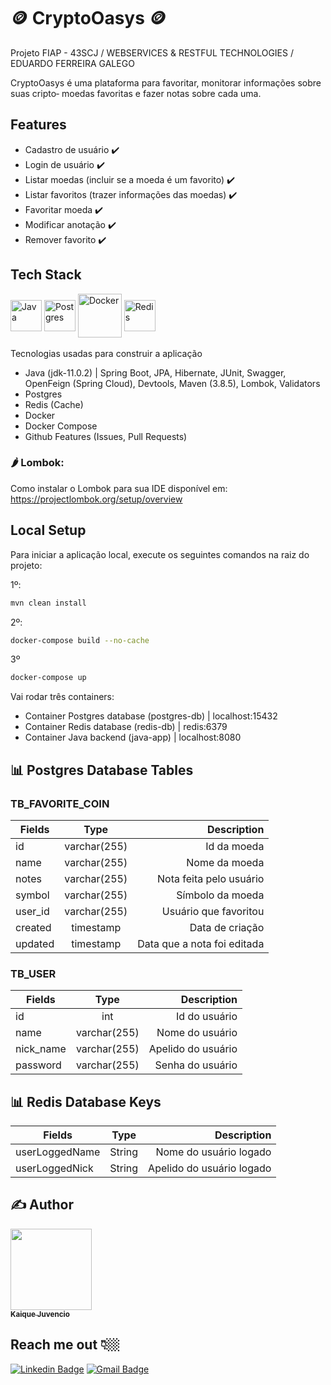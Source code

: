 #  🪙 CryptoOasys 🪙

Projeto FIAP - 43SCJ / WEBSERVICES & RESTFUL TECHNOLOGIES / EDUARDO FERREIRA GALEGO

CryptoOasys é uma plataforma para favoritar, monitorar informações sobre suas cripto‑
moedas favoritas e fazer notas sobre cada uma.

## Features

- Cadastro de usuário :heavy_check_mark:
- Login de usuário :heavy_check_mark:
- Listar moedas (incluir se a moeda é um favorito) :heavy_check_mark:
- Listar favoritos (trazer informações das moedas) :heavy_check_mark:
- Favoritar moeda :heavy_check_mark:
- Modificar anotação :heavy_check_mark:
- Remover favorito :heavy_check_mark:

## Tech Stack

<div style="display: inline_block">
    <img align="center" alt="Java" height="50" width="50" src="https://cdn.jsdelivr.net/gh/devicons/devicon/icons/java/java-original.svg">
    <img align="center" alt="Postgres" height="50" width="50"  src="https://cdn.jsdelivr.net/gh/devicons/devicon/icons/postgresql/postgresql-original.svg" />
    <img align="center" alt="Docker" height="70" width="70" src="https://cdn.jsdelivr.net/gh/devicons/devicon/icons/docker/docker-original.svg" />
    <img align="center" alt="Redis" height="50" width="50" src="https://cdn.jsdelivr.net/gh/devicons/devicon/icons/redis/redis-original.svg" />
</div>
<br>
Tecnologias usadas para construir a aplicação

- Java (jdk-11.0.2) | Spring Boot, JPA, Hibernate, JUnit, Swagger, OpenFeign (Spring Cloud), Devtools, Maven (3.8.5), Lombok, Validators
- Postgres
- Redis (Cache)
- Docker
- Docker Compose
- Github Features (Issues, Pull Requests)

### :hot_pepper: Lombok:
Como instalar o Lombok para sua IDE disponível em: https://projectlombok.org/setup/overview

## Local Setup

Para iniciar a aplicação local, execute os seguintes comandos na raiz do projeto:

1º:
```bash
mvn clean install
```
2º:
```bash
docker-compose build --no-cache
```
3º
```bash
docker-compose up
```

Vai rodar três containers: 

- Container Postgres database (postgres-db) |  localhost:15432
- Container Redis database (redis-db) |  redis:6379
- Container Java backend  (java-app) | localhost:8080

## 📊 Postgres Database Tables


### TB_FAVORITE_COIN

| Fields                  |  Type        | Description |
| ----------------------- | :----------: | ----------: |
| id                      | varchar(255) | Id da moeda                   |
| name                    | varchar(255) | Nome da moeda                 |
| notes                   | varchar(255) | Nota feita pelo usuário       |
| symbol                  | varchar(255) | Símbolo da moeda              |
| user_id                 | varchar(255) | Usuário que favoritou         |
| created                 | timestamp    | Data de criação               |
| updated                 | timestamp    | Data que a nota foi editada   |

### TB_USER

| Fields                  |  Type        | Description |
| ----------------------- | :----------: | ----------: |
| id                      | int          | Id do usuário          |
| name                    | varchar(255) | Nome do usuário        |
| nick_name               | varchar(255) | Apelido do usuário     |
| password                | varchar(255) | Senha do usuário       |

## 📊 Redis Database Keys

| Fields                  |  Type        | Description |
| ----------------------- | :----------: | ----------: |
| userLoggedName          | String       | Nome do usuário logado |
| userLoggedNick          | String       | Apelido do usuário logado |

## ✍️ Author

 [<img src="https://github.com/KaiqueJuvencio.png" width="130px;"/><br /><sub>**Kaique Juvencio**</sub>](https://github.com/KaiqueJuvencio)<br /> 
 
 <h2>Reach me out 👇🏼</h2>

[![Linkedin Badge](https://img.shields.io/badge/-LinkedIn-blue?style=flat-square&logo=Linkedin&logoColor=white&link=https://www.linkedin.com/in/kaiquejuvencio/)](https://www.linkedin.com/in/kaiquejuvencio/) [![Gmail Badge](https://img.shields.io/badge/-kaiquejuvenciocosta@gmail.com-c14438?style=flat-square&logo=Gmail&logoColor=white&link=mailto:kaiquejuvenciocosta@gmail.com)](mailto:kaiquejuvenciocosta@gmail.com)

